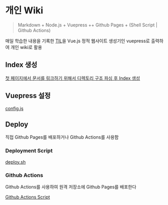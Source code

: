# 개인 Wiki

> Markdown + Node.js + Vuepress ++ Github Pages + (Shell Script | Github Actions)

매일 학습한 내용을 기록한 [TIL](https://github.com/pravusid/TIL)을 Vue.js 정적 웹사이트 생성기인 vuepress로 출력하여 개인 wiki로 활용

## Index 생성

[첫 페이지에서 문서를 링크하기 위해서 디렉토리 구조 파싱 후 Index 생성](create.index.js)

## Vuepress 설정

[config.js](docs/.vuepress/config.js)

## Deploy

직접 Github Pages를 배포하거나 Github Actions를 사용함

### Deployment Script

[deploy.sh](deploy.sh)

### Github Actions

Github Actions를 사용하여 원격 저장소에 Github Pages를 배포한다

[Github Actions Script](../.github/workflows/wiki.yml)
